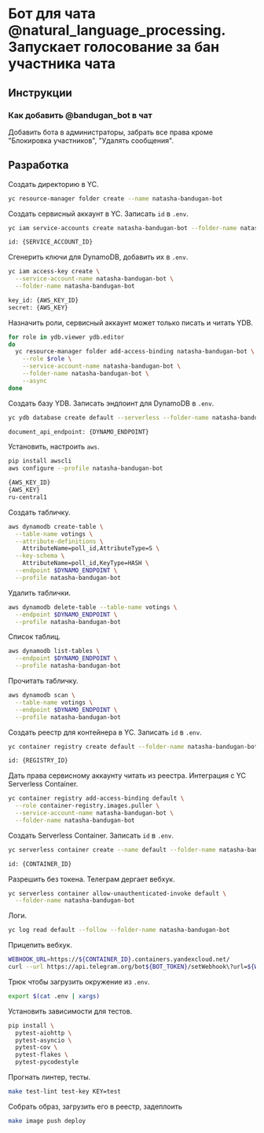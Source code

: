 
# Бот для чата @natural_language_processing. Запускает голосование за бан участника чата

## Инструкции

### Как добавить @bandugan_bot в чат

Добавить бота в администраторы, забрать все права кроме "Блокировка участников", "Удалять сообщения".

## Разработка

Создать директорию в YC.

```bash
yc resource-manager folder create --name natasha-bandugan-bot
```

Создать сервисный аккаунт в YC. Записать `id` в `.env`.

```bash
yc iam service-accounts create natasha-bandugan-bot --folder-name natasha-bandugan-bot

id: {SERVICE_ACCOUNT_ID}
```

Сгенерить ключи для DynamoDB, добавить их в `.env`.

```bash
yc iam access-key create \
  --service-account-name natasha-bandugan-bot \
  --folder-name natasha-bandugan-bot

key_id: {AWS_KEY_ID}
secret: {AWS_KEY}
```

Назначить роли, сервисный аккаунт может только писать и читать YDB.

```bash
for role in ydb.viewer ydb.editor
do
  yc resource-manager folder add-access-binding natasha-bandugan-bot \
    --role $role \
    --service-account-name natasha-bandugan-bot \
    --folder-name natasha-bandugan-bot \
    --async
done
```

Создать базу YDB. Записать эндпоинт для DynamoDB в `.env`.

```bash
yc ydb database create default --serverless --folder-name natasha-bandugan-bot

document_api_endpoint: {DYNAMO_ENDPOINT}
```

Установить, настроить `aws`.

```bash
pip install awscli
aws configure --profile natasha-bandugan-bot

{AWS_KEY_ID}
{AWS_KEY}
ru-central1
```

Создать табличку.

```bash
aws dynamodb create-table \
  --table-name votings \
  --attribute-definitions \
    AttributeName=poll_id,AttributeType=S \
  --key-schema \
    AttributeName=poll_id,KeyType=HASH \
  --endpoint $DYNAMO_ENDPOINT \
  --profile natasha-bandugan-bot
```

Удалить таблички.

```bash
aws dynamodb delete-table --table-name votings \
  --endpoint $DYNAMO_ENDPOINT \
  --profile natasha-bandugan-bot
```

Список таблиц.

```bash
aws dynamodb list-tables \
  --endpoint $DYNAMO_ENDPOINT \
  --profile natasha-bandugan-bot
```

Прочитать табличку.

```bash
aws dynamodb scan \
  --table-name votings \
  --endpoint $DYNAMO_ENDPOINT \
  --profile natasha-bandugan-bot
```

Создать реестр для контейнера в YC. Записать `id` в `.env`.

```bash
yc container registry create default --folder-name natasha-bandugan-bot

id: {REGISTRY_ID}
```

Дать права сервисному аккаунту читать из реестра. Интеграция с YC Serverless Container.

```bash
yc container registry add-access-binding default \
  --role container-registry.images.puller \
  --service-account-name natasha-bandugan-bot \
  --folder-name natasha-bandugan-bot
```

Создать Serverless Container. Записать `id` в `.env`.

```bash
yc serverless container create --name default --folder-name natasha-bandugan-bot

id: {CONTAINER_ID}
```

Разрешить без токена. Телеграм дергает вебхук.

```bash
yc serverless container allow-unauthenticated-invoke default \
  --folder-name natasha-bandugan-bot
```

Логи.

```bash
yc log read default --follow --folder-name natasha-bandugan-bot
```

Прицепить вебхук.

```bash
WEBHOOK_URL=https://${CONTAINER_ID}.containers.yandexcloud.net/
curl --url https://api.telegram.org/bot${BOT_TOKEN}/setWebhook\?url=${WEBHOOK_URL}
```

Трюк чтобы загрузить окружение из `.env`.

```bash
export $(cat .env | xargs)
```

Установить зависимости для тестов.

```bash
pip install \
  pytest-aiohttp \
  pytest-asyncio \
  pytest-cov \
  pytest-flakes \
  pytest-pycodestyle
```

Прогнать линтер, тесты.

```bash
make test-lint test-key KEY=test
```

Собрать образ, загрузить его в реестр, задеплоить

```bash
make image push deploy
```
